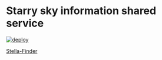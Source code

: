 # Starry sky information shared service

[![deploy](https://github.com/Ryota0312/Stella-Finder/actions/workflows/deploy.yml/badge.svg)](https://github.com/Ryota0312/Stella-Finder/actions/workflows/deploy.yml)

[Stella-Finder](https://stella-finder.com)
